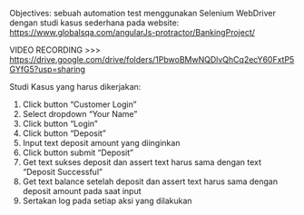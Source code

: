 Objectives: sebuah automation test menggunakan Selenium WebDriver dengan studi kasus sederhana pada website:
https://www.globalsqa.com/angularJs-protractor/BankingProject/ 

VIDEO RECORDING >>> https://drive.google.com/drive/folders/1PbwoBMwNQDlvQhCq2ecY60FxtP5GYfG5?usp=sharing 

Studi Kasus yang harus dikerjakan:
1. Click button “Customer Login”
2. Select dropdown “Your Name”
3. Click button “Login”
4. Click button “Deposit”
5. Input text deposit amount yang diinginkan
6. Click button submit “Deposit”
7. Get text sukses deposit dan assert text harus sama dengan text “Deposit Successful”
8. Get text balance setelah deposit dan assert text harus sama dengan deposit amount pada saat input
9. Sertakan log pada setiap aksi yang dilakukan

